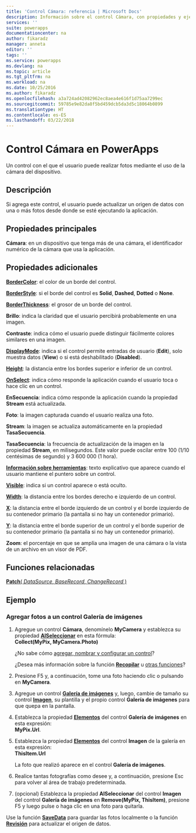 ```yaml
---
title: 'Control Cámara: referencia | Microsoft Docs'
description: Información sobre el control Cámara, con propiedades y ejemplos
services: ''
suite: powerapps
documentationcenter: na
author: fikaradz
manager: anneta
editor: ''
tags: ''
ms.service: powerapps
ms.devlang: na
ms.topic: article
ms.tgt_pltfrm: na
ms.workload: na
ms.date: 10/25/2016
ms.author: fikaradz
ms.openlocfilehash: a3a724ad42082962ec8aea4e616f1d75aa7299ec
ms.sourcegitcommit: 59785e9e82da8f5bd459dcb5da3d5c18064b0899
ms.translationtype: HT
ms.contentlocale: es-ES
ms.lasthandoff: 03/22/2018
---
```

# <a name="camera-control-in-powerapps"></a>Control Cámara en PowerApps
Un control con el que el usuario puede realizar fotos mediante el uso de la cámara del dispositivo.

## <a name="description"></a>Descripción
Si agrega este control, el usuario puede actualizar un origen de datos con una o más fotos desde donde se esté ejecutando la aplicación.

## <a name="key-properties"></a>Propiedades principales
**Cámara**: en un dispositivo que tenga más de una cámara, el identificador numérico de la cámara que usa la aplicación.

## <a name="additional-properties"></a>Propiedades adicionales
**[BorderColor](properties-color-border.md)**: el color de un borde del control.

**[BorderStyle](properties-color-border.md)**: si el borde del control es **Solid**, **Dashed**, **Dotted** o **None**.

**[BorderThickness](properties-color-border.md)**: el grosor de un borde del control.

**Brillo**: indica la claridad que el usuario percibirá probablemente en una imagen.

**Contraste**: indica cómo el usuario puede distinguir fácilmente colores similares en una imagen.

**[DisplayMode](properties-core.md)**: indica si el control permite entradas de usuario (**Edit**), solo muestra datos (**View**) o si está deshabilitado (**Disabled**).

**[Height](properties-size-location.md)**: la distancia entre los bordes superior e inferior de un control.

**[OnSelect](properties-core.md)**: indica cómo responde la aplicación cuando el usuario toca o hace clic en un control.

**EnSecuencia**: indica cómo responde la aplicación cuando la propiedad **Stream** está actualizada.

**Foto**: la imagen capturada cuando el usuario realiza una foto.

**Stream**: la imagen se actualiza automáticamente en la propiedad **TasaSecuencia**.

**TasaSecuencia**: la frecuencia de actualización de la imagen en la propiedad **Stream**, en milisegundos.  Este valor puede oscilar entre 100 (1/10 centésimas de segundo) y 3 600 000 (1 hora).

**[Información sobre herramientas](properties-core.md)**: texto explicativo que aparece cuando el usuario mantiene el puntero sobre un control.

**[Visible](properties-core.md)**: indica si un control aparece o está oculto.

**[Width](properties-size-location.md)**: la distancia entre los bordes derecho e izquierdo de un control.

**[X](properties-size-location.md)**: la distancia entre el borde izquierdo de un control y el borde izquierdo de su contenedor primario (la pantalla si no hay un contenedor primario).

**[Y](properties-size-location.md)**: la distancia entre el borde superior de un control y el borde superior de su contenedor primario (la pantalla si no hay un contenedor primario).

**Zoom**: el porcentaje en que se amplía una imagen de una cámara o la vista de un archivo en un visor de PDF.

## <a name="related-functions"></a>Funciones relacionadas
[**Patch**( *DataSource*, *BaseRecord*, *ChangeRecord* )](../functions/function-patch.md)

## <a name="example"></a>Ejemplo
### <a name="add-photos-to-an-image-gallery-control"></a>Agregar fotos a un control Galería de imágenes
1. Agregue un control **Cámara**, denomínelo **MyCamera** y establezca su propiedad **[AlSeleccionar](properties-core.md)** en esta fórmula:<br>
   **Collect(MyPix, MyCamera.Photo)**
   
    ¿No sabe cómo [agregar, nombrar y configurar un control](../add-configure-controls.md)?
   
    ¿Desea más información sobre la función **[Recopilar](../functions/function-clear-collect-clearcollect.md)** u [otras funciones](../formula-reference.md)?
2. Presione F5 y, a continuación, tome una foto haciendo clic o pulsando en **MyCamera**.
3. Agregue un control **[Galería de imágenes](control-gallery.md)** y, luego, cambie de tamaño su control **[Imagen](control-image.md)**, su plantilla y el propio control **Galería de imágenes** para que quepa en la pantalla.
4. Establezca la propiedad **[Elementos](properties-core.md)** del control **Galería de imágenes** en esta expresión:<br>**MyPix.Url**.
5. Establezca la propiedad **[Elementos](properties-visual.md)** del control **Imagen** de la galería en esta expresión:<br>
   **ThisItem.Url**
   
    La foto que realizó aparece en el control **Galería de imágenes**.
6. Realice tantas fotografías como desee y, a continuación, presione Esc para volver al área de trabajo predeterminada.
7. (opcional) Establezca la propiedad **AlSeleccionar** del control **Imagen** del control **Galería de imágenes** en **Remove(MyPix, ThisItem)**, presione F5 y luego pulse o haga clic en una foto para quitarla.

Use la función **[SaveData](../functions/function-savedata-loaddata.md)** para guardar las fotos localmente o la función **[Revisión](../functions/function-patch.md)** para actualizar el origen de datos.

